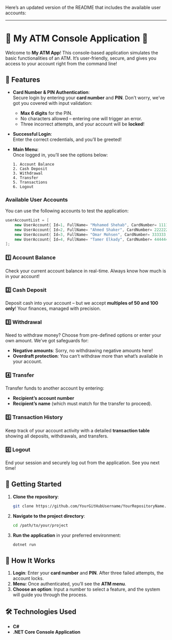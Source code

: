Here’s an updated version of the README that includes the available user accounts:

---

# 🌟 My ATM Console Application 🌟

Welcome to **My ATM App**! This console-based application simulates the basic functionalities of an ATM. It’s user-friendly, secure, and gives you access to your account right from the command line!

## 🏁 Features
- **Card Number & PIN Authentication**:  
  Secure login by entering your **card number** and **PIN**. Don't worry, we’ve got you covered with input validation:
  - **Max 6 digits** for the PIN.
  - No characters allowed – entering one will trigger an error.
  - Three incorrect attempts, and your account will be **locked**!

- **Successful Login**:  
  Enter the correct credentials, and you’ll be greeted!

- **Main Menu**:  
  Once logged in, you’ll see the options below:
  ```
  1. Account Balance
  2. Cash Deposit
  3. Withdrawal
  4. Transfer
  5. Transactions
  6. Logout
  ```

### Available User Accounts
You can use the following accounts to test the application:

```csharp
userAccountList = [
    new UserAccount{ Id=1, FullName= "Mohamed Shehab", CardNumber= 111111, CardPin= 112233, AccountNumber= 123456, AccountBalance= 48000.00m, Islocked= false },
    new UserAccount{ Id=2, FullName= "Ahmed Shaker", CardNumber= 222222, CardPin= 223344, AccountNumber= 123457, AccountBalance= 24500.00m, Islocked= false },
    new UserAccount{ Id=3, FullName= "Omar Mohsen", CardNumber= 333333, CardPin= 334455, AccountNumber= 123458, AccountBalance= 13000.00m, Islocked= false },
    new UserAccount{ Id=4, FullName= "Tamer Elkady", CardNumber= 444444, CardPin= 445566, AccountNumber= 123459, AccountBalance= 17250.00m, Islocked= false }
];
```

### 1️⃣ Account Balance
  Check your current account balance in real-time. Always know how much is in your account!

### 2️⃣ Cash Deposit
  Deposit cash into your account – but we accept **multiples of 50 and 100 only**! Your finances, managed with precision.

### 3️⃣ Withdrawal
  Need to withdraw money? Choose from pre-defined options or enter your own amount. We’ve got safeguards for:
  - **Negative amounts**: Sorry, no withdrawing negative amounts here!
  - **Overdraft protection**: You can’t withdraw more than what’s available in your account.

### 4️⃣ Transfer
  Transfer funds to another account by entering:
  - **Recipient’s account number**
  - **Recipient’s name** (which must match for the transfer to proceed).

### 5️⃣ Transaction History
  Keep track of your account activity with a detailed **transaction table** showing all deposits, withdrawals, and transfers.

### 6️⃣ Logout
  End your session and securely log out from the application. See you next time!

## 🚀 Getting Started
1. **Clone the repository**:
   ```bash
   git clone https://github.com/YourGitHubUsername/YourRepositoryName.git
   ```
2. **Navigate to the project directory**:
   ```bash
   cd /path/to/your/project
   ```
3. **Run the application** in your preferred environment:
   ```bash
   dotnet run
   ```

## 🎯 How It Works
1. **Login**: Enter your **card number** and **PIN**. After three failed attempts, the account locks.
2. **Menu**: Once authenticated, you’ll see the **ATM menu**.
3. **Choose an option**: Input a number to select a feature, and the system will guide you through the process.

## 🛠️ Technologies Used
- **C#**
- **.NET Core Console Application**
